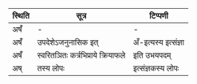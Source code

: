 | स्थिति | सूत्र | टिप्पणी |
| ----- | ------- | ------ |
| अषँ॑ | - | - |
| अषँ॑ | उपदेशेऽजनुनासिक इत् | अँ-इत्यस्य इत्संज्ञा |
| अषँ॑ | स्वरितञितः कर्त्रभिप्राये क्रियाफले | इति उभयपदम् |
| अष् | तस्य लोपः | इत्संज्ञकस्य लोपः |
